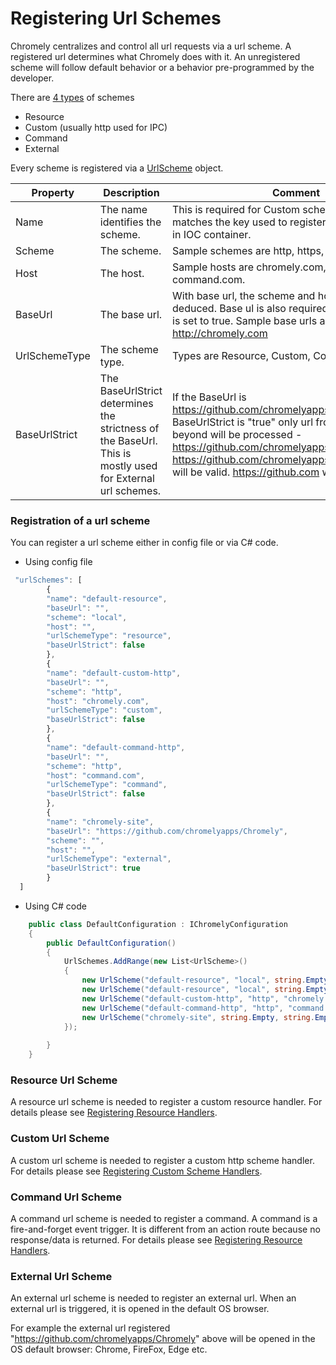 
# Registering Url Schemes

Chromely centralizes and control all url requests via a url scheme. A registered url determines what Chromely does with it. An unregistered scheme will follow default behavior or a behavior pre-programmed by the developer. 

There are [4 types](https://github.com/chromelyapps/Chromely/blob/master/src/Chromely.Core/Infrastructure/UrlSchemeType.cs) of schemes
- Resource
- Custom (usually http used for IPC)
- Command
- External

 Every scheme is registered via a [UrlScheme]() object.

| __Property__ | __Description__ | __Comment__ |
|-------------|------------|------------|
| Name         | The name identifies the scheme. | This is required for Custom schemes. The name matches the key used to register a custom handler in IOC container. |       
| Scheme         | The scheme. | Sample schemes are http, https, cmd etc.    |
| Host         | The host. | Sample hosts are chromely.com, me.com, command.com.    |
| BaseUrl         | The base url. | With base url, the scheme and host can be deduced. Base ul is also required if a BaseUrlStrict is set to true. Sample base urls are https://github, http://chromely.com  |
| UrlSchemeType         | The scheme type. | Types are Resource, Custom, Command, External    |
| BaseUrlStrict         | The BaseUrlStrict determines the strictness of the BaseUrl. This is mostly used for External url schemes. | If the BaseUrl is https://github.com/chromelyapps/Chromely and BaseUrlStrict is "true" only url from the base and beyond will be processed - https://github.com/chromelyapps/Chromely and https://github.com/chromelyapps/Chromely/external will be valid. https://github.com will be ignored.    |

### Registration of a url scheme

You can register a url scheme either in config file or via C# code.

- Using config file

````javascript
 "urlSchemes": [
        {
        "name": "default-resource",
        "baseUrl": "",
        "scheme": "local",
        "host": "",
        "urlSchemeType": "resource",
        "baseUrlStrict": false
        },
        {
        "name": "default-custom-http",
        "baseUrl": "",
        "scheme": "http",
        "host": "chromely.com",
        "urlSchemeType": "custom",
        "baseUrlStrict": false
        },
        {
        "name": "default-command-http",
        "baseUrl": "",
        "scheme": "http",
        "host": "command.com",
        "urlSchemeType": "command",
        "baseUrlStrict": false
        },
        {
        "name": "chromely-site",
        "baseUrl": "https://github.com/chromelyapps/Chromely",
        "scheme": "",
        "host": "",
        "urlSchemeType": "external",
        "baseUrlStrict": true
        }
  ]
````
- Using C# code

````csharp
    public class DefaultConfiguration : IChromelyConfiguration
    {
        public DefaultConfiguration()
        {
            UrlSchemes.AddRange(new List<UrlScheme>()
            {
                new UrlScheme("default-resource", "local", string.Empty, string.Empty, UrlSchemeType.Resource, false),
                new UrlScheme("default-resource", "local", string.Empty, string.Empty, UrlSchemeType.Resource, false),
                new UrlScheme("default-custom-http", "http", "chromely.com", string.Empty, UrlSchemeType.Custom, false),
                new UrlScheme("default-command-http", "http", "command.com", string.Empty, UrlSchemeType.Command, false),
                new UrlScheme("chromely-site", string.Empty, string.Empty, "https://github.com/chromelyapps/Chromely", UrlSchemeType.External, true)
            });
          
        }
    }
````

### Resource Url Scheme
A resource url scheme is needed to register a custom resource handler. For details please see [Registering Resource Handlers](https://github.com/chromelyapps/Chromely/blob/master/Documents/registering_resource_handlers.md).

### Custom Url Scheme
A custom url scheme is needed to register a custom http scheme handler. For details please see [Registering Custom Scheme Handlers](https://github.com/chromelyapps/Chromely/blob/master/Documents/registering_scheme_handlers.md).

### Command Url Scheme
A command url scheme is needed to register a command. A command is a fire-and-forget event trigger. It is different from an action route because no response/data is returned. For details please see [Registering Resource Handlers](https://github.com/chromelyapps/Chromely/blob/master/Documents/commands.md).

### External Url Scheme
An external url scheme is needed to register an external url. When an external url is triggered, it is opened in the default OS browser.

For example the external url registered "https://github.com/chromelyapps/Chromely" above will be opened in the OS default browser: Chrome, FireFox, Edge etc.